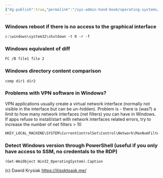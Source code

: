 ```yaml
---
{"dg-publish":true,"permalink":"/sys-admin-hand-book/operating-systems/windows/windows-useful-one-liners/","title":"Windows related useful oneliners","tags":["windows","microsoft","tips"]}
---
```



### Windows reboot if there is no access to the graphical interface
```
c:\windows\system32\shutdown -t 0 -r -f
```

### Windows equivalent of diff
```
FC /B file1 file 2
```
### Windows directory content comparison
```
comp dir1 dir2
```
### Problems with VPN software in Windows?
VPN applications usually create a virtual network interface (normally not visible in the interface but can be un-hidden).  Problem is - there is (was?) a limit to how many network interfaces (net filters) you can have in Windows. If apps refuse to install/start with network interfaces related errors, try to increase the number of net filters > 10
```
HKEY_LOCAL_MACHINE\SYSTEM\CurrentControlSet\Control\Network\MaxNumFilters****
```

### Detect Windows version through PowerShell (useful if you only have access to SSM, no credentals to the RDP)
```
(Get-WmiObject Win32_OperatingSystem).Caption
```




(c) Dawid Krysiak https://itisoktoask.me/ 